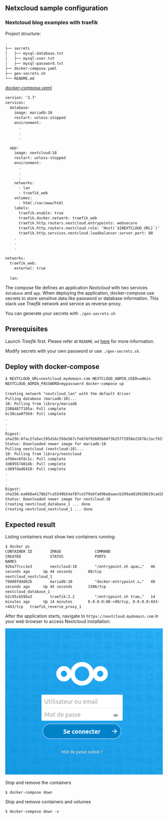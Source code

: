 ## Netxcloud sample configuration
### Nextcloud blog examples with traefik

Project structure:
```
.
├── secrets
│   ├── mysql-database.txt
│   ├── mysql-user.txt
│   ├── mysql-password.txt
├── docker-compose.yaml
├── gen-secrets.sh
└── README.md
```

[_docker-compose.yaml_](docker-compose.yaml)
```
version: '3.7'
services:
  database:
    image: mariadb:10
    restart: unless-stopped
    environment:
      .
      .
      .

  app:
    image: nextcloud:18
    restart: unless-stopped
    environment:
      .
      .
      .
    networks:
      - lan
      - traefik_web
    volumes:
      - html:/var/www/html
    labels:
      traefik.enable: true
      traefik.docker.network: traefik_web
      traefik.http.routers.nextcloud.entrypoints: websecure
      traefik.http.routers.nextcloud.rule: 'Host(`${NEXTCLOUD_URL}`)'
      traefik.http.services.nextcloud.loadbalancer.server.port: 80
    .
    .
    .

networks:
  traefik_web:
    external: true

  lan:

```

The compose file defines an application *Nextcloud* with two services `database` and `app`.
When deploying the application, docker-compose use secrets to store sensitive data like password or database information. This stack use *Traefik* network and service as reverse-proxy.

You can generate your secrets with `./gen-secrets.sh` 

## Prerequisites

Launch *Traefik* first. Please refer at `README.md` [here](https://github.com/lfache/awesome-traefik/blob/master/README.md) for more information.

Modify secrets with your own password or use `./gen-secrets.sh`.

## Deploy with docker-compose

```
$ NEXTCLOUD_URL=nextcloud.mydomain.com NEXTCLOUD_ADMIN_USER=admin NEXTCLOUD_ADMIN_PASSWORD=mypassword docker-compose up 

Creating network "nextcloud_lan" with the default driver
Pulling database (mariadb:10)...
10: Pulling from library/mariadb
23884877105a: Pull complete
bc38caa0f5b9: Pull complete
.
.
.
Digest: sha256:0fac2fa5ec295d16c356e567cfe676f92605b60f3b257f2958e23676c2acf937
Status: Downloaded newer image for mariadb:10
Pulling nextcloud (nextcloud:18)...
18: Pulling from library/nextcloud
afb6ec6fdc1c: Pull complete
3d895574014b: Pull complete
c309fdad6410: Pull complete
.
.
.
Digest: sha256:ea668a4178b2fca5549b54af87ce379ebfa69be6aaecb209add10920619cad1b
Status: Downloaded newer image for nextcloud:18
Creating nextcloud_database_1 ... done
Creating nextcloud_nextcloud_1 ... done

```

## Expected result

Listing containers must show two containers running:
```
$ docker ps
CONTAINER ID        IMAGE               COMMAND                  CREATED             STATUS              PORTS                                        NAMES
926a77ccc1e3        nextcloud:18        "/entrypoint.sh apac…"   46 seconds ago      Up 44 seconds       80/tcp                                       nextcloud_nextcloud_1
79d80fddd62b        mariadb:10          "docker-entrypoint.s…"   48 seconds ago      Up 45 seconds       3306/tcp                                     nextcloud_database_1
b2c95cb59ba3        traefik:2.2         "/entrypoint.sh trae…"   14 minutes ago      Up 14 minutes       0.0.0.0:80->80/tcp, 0.0.0.0:443->443/tcp   traefik_reverse_proxy_1
```

After the application starts, navigate to `https://nextcloud.mydomain.com` in your web browser to access Nextcloud installation:

![page](output.png)

Stop and remove the containers
```
$ docker-compose down
```

Stop and remove containers and volumes
```
$ docker-compose down -v
```
